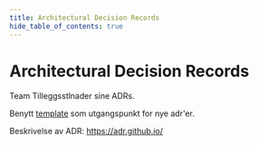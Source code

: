 ```yaml
---
title: Architectural Decision Records
hide_table_of_contents: true
---
```


# Architectural Decision Records

Team Tilleggsstlnader sine ADRs.

Benytt [template](./template.md) som utgangspunkt for nye adr'er.

Beskrivelse av ADR: https://adr.github.io/
